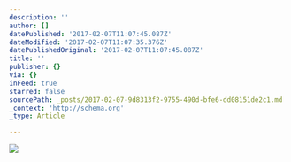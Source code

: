 ```yaml
---
description: ''
author: []
datePublished: '2017-02-07T11:07:45.087Z'
dateModified: '2017-02-07T11:07:35.376Z'
datePublishedOriginal: '2017-02-07T11:07:45.087Z'
title: ''
publisher: {}
via: {}
inFeed: true
starred: false
sourcePath: _posts/2017-02-07-9d8313f2-9755-490d-bfe6-dd08151de2c1.md
_context: 'http://schema.org'
_type: Article

---
```

![](https://the-grid-user-content.s3-us-west-2.amazonaws.com/181a8f92-8090-45e3-84c7-2c258144f01a.jpg)